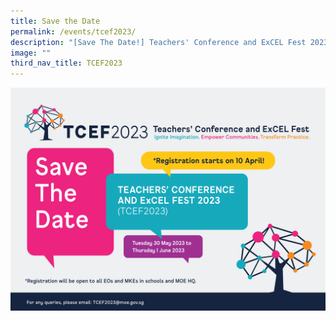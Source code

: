 ```yaml
---
title: Save the Date
permalink: /events/tcef2023/
description: "[Save The Date!] Teachers' Conference and ExCEL Fest 2023"
image: ""
third_nav_title: TCEF2023
---
```

![](/images/TCEF2023-01.jpg)